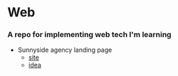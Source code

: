 # Web
### A repo for implementing web tech I'm learning

- Sunnyside agency landing page 
  - [site](https://sunnyside00.netlify.app/)
  - [idea](https://www.frontendmentor.io/challenges/sunnyside-agency-landing-page-7yVs3B6ef)
